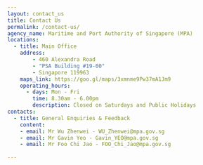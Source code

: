 ```yaml
---
layout: contact_us
title: Contact Us
permalink: /contact-us/
agency_name: Maritime and Port Authority of Singapore (MPA)
locations:
  - title: Main Office
    address:
        - 460 Alexandra Road
        - "PSA Building #19-00"
        - Singapore 119963
    maps_link: https://goo.gl/maps/3xmnme9Pw37mA1Jm9
    operating_hours:
      - days: Mon - Fri
        time: 8.30am - 6.00pm
        description: Closed on Saturdays and Public Holidays
contacts:
  - title: General Enquiries & Feedback
    content:
    - email: Mr Wu Zhenwei - WU_Zhenwei@mpa.gov.sg
    - email: Mr Gavin Yeo - Gavin_YEO@mpa.gov.sg
    - email: Mr Foo Chi Jao - FOO_Chi_Jao@mpa.gov.sg
  
---
```

